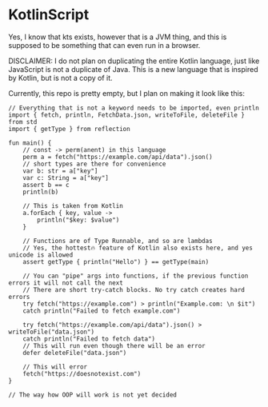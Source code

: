 # KotlinScript
Yes, I know that kts exists, however that is a JVM thing, and this is supposed to be something that
can even run in a browser.

DISCLAIMER: I do not plan on duplicating the entire Kotlin language, just like JavaScript is not a
duplicate of Java. This is a new language that is inspired by Kotlin, but is not a copy of it.

Currently, this repo is pretty empty, but I plan on making it look like this:

```
// Everything that is not a keyword needs to be imported, even println
import { fetch, println, FetchData.json, writeToFile, deleteFile } from std
import { getType } from reflection

fun main() {
    // const -> perm(anent) in this language
    perm a = fetch("https://example.com/api/data").json()
    // short types are there for convenience 
    var b: str = a["key"]
    var c: String = a["key"]
    assert b == c
    println(b)
    
    // This is taken from Kotlin
    a.forEach { key, value ->
        println("$key: $value")
    }
    
    // Functions are of Type Runnable, and so are lambdas
    // Yes, the hottest🔥 feature of Kotlin also exists here, and yes unicode is allowed
    assert getType { println("Hello") } == getType(main)
    
    // You can "pipe" args into functions, if the previous function errors it will not call the next
    // There are short try-catch blocks. No try catch creates hard errors
    try fetch("https://example.com") > println("Example.com: \n $it")
    catch println("Failed to fetch example.com") 
    
    try fetch("https://example.com/api/data").json() > writeToFile("data.json")
    catch println("Failed to fetch data")
    // This will run even though there will be an error
    defer deleteFile("data.json")
    
    // This will error
    fetch("https://doesnotexist.com")
}

// The way how OOP will work is not yet decided
```